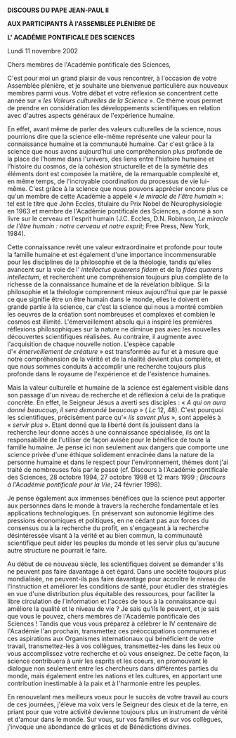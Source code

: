 **DISCOURS DU PAPE JEAN-PAUL II**

**AUX PARTICIPANTS À l'ASSEMBLÉE PLÉNIÈRE DE**

**L' ACADÉMIE PONTIFICALE DES SCIENCES**

Lundi 11 novembre 2002

Chers membres de l'Académie pontificale des Sciences,

C'est pour moi un grand plaisir de vous rencontrer, à l'occasion de votre Assemblée plénière, et je souhaite une bienvenue particulière aux nouveaux membres parmi vous. Votre débat et votre réflexion se concentrent cette année sur « *les Valeurs culturelles de la Science* ». Ce thème vous permet de prendre en considération les développements scientifiques en relation avec d'autres aspects généraux de l'expérience humaine.

En effet, avant même de parler des valeurs culturelles de la science, nous pourrions dire que la science elle-même représente une valeur pour la connaissance humaine et la communauté humaine. Car c'est grâce à la science que nous avons aujourd'hui une compréhension plus profonde de la place de l'homme dans l'univers, des liens entre l'histoire humaine et l'histoire du cosmos, de la cohésion structurelle et de la symétrie des éléments dont est composée la matière, de la remarquable complexité et, en même temps, de l'incroyable coordination du processus de vie lui-même. C'est grâce à la science que nous pouvons apprécier encore plus ce qu'un membre de cette Académie a appelé « *le miracle de l'être humain* »: tel est le titre que John Eccles, titulaire du Prix Nobel de Neurophysiologie en 1963 et membre de l'Académie pontificale des Sciences, a donné à son livre sur le cerveau et l'esprit humain (J.C. Eccles, D.N. Robinson, *Le miracle de l'être humain : notre cerveau et notre esprit*; Free Press, New York, 1984).

Cette connaissance revêt une valeur extraordinaire et profonde pour toute la famille humaine et est également d'une importance incommensurable pour les disciplines de la philosophie et de la théologie, tandis qu'elles avancent sur la voie de l' *intellectus quaerens fidem* et de la *fides quarens intellectum*, et recherchent une compréhension toujours plus complète de la richesse de la connaissance humaine et de la révélation biblique. Si la philosophie et la théologie comprennent mieux aujourd'hui que par le passé ce que signifie être un être humain dans le monde, elles le doivent en grande partie à la science, car c'est la science qui nous a montré combien les oeuvres de la création sont nombreuses et complexes et combien le cosmos est illimité. L'émerveillement absolu qui a inspiré les premières réflexions philosophiques sur la nature ne diminue pas avec les nouvelles découvertes scientifiques réalisées. Au contraire, il augmente avec l'acquisition de chaque nouvelle notion. L'espèce capable d'« *émerveillement de créature* » est transformée au fur et à mesure que notre compréhension de la vérité et de la réalité devient plus complète, et que nous sommes conduits à accomplir une recherche toujours plus profonde dans le royaume de l'expérience et de l'existence humaines.

Mais la valeur culturelle et humaine de la science est également visible dans son passage d'un niveau de recherche et de réflexion à celui de la pratique concrète. En effet, le Seigneur Jésus a averti ses disciples : « *A qui on aura donné beaucoup, il sera demandé beaucoup* » ( *Lc* 12, 48). C'est pourquoi les scientifiques, précisément parce qu'« *ils savent plus* », sont appelés à « *servir plus* ». Etant donné que la liberté dont ils jouissent dans la recherche leur donne accès à une connaissance spécialisée, ils ont la responsabilité de l'utiliser de façon avisée pour le bénéfice de toute la famille humaine. Je pense ici non seulement aux dangers que comporte une science privée d'une éthique solidement enracinée dans la nature de la personne humaine et dans le respect pour l'environnement, thèmes dont j'ai traité de nombreuses fois par le passé (cf. Discours à l'Académie pontificale des Sciences, 28 octobre 1994, 27 octobre 1998 et 12 mars 1999 ; *Discours à l'Académie pontificale pour la Vie*, 24 février 1998).

Je pense également aux immenses bénéfices que la science peut apporter aux personnes dans le monde à travers la recherche fondamentale et les applications technologiques. En préservant son autonomie légitime des pressions économiques et politiques, en ne cédant pas aux forces du consensus ou à la recherche du profit, en s'engageant à la recherche désintéressée visant à la vérité et au bien commun, la communauté scientifique peut aider les peuples du monde et les servir plus qu'aucune autre structure ne pourrait le faire.

Au début de ce nouveau siècle, les scientifiques doivent se demander s'ils ne peuvent pas faire davantage à cet égard. Dans une société toujours plus mondialisée, ne peuvent-ils pas faire davantage pour accroître le niveau de l'instruction et améliorer les conditions de santé, pour étudier des stratégies en vue d'une distribution plus équitable des ressources, pour faciliter la libre circulation de l'information et l'accès de tous à la connaissance qui améliore la qualité et le niveau de vie ? Je sais qu'ils le peuvent, et je sais que vous le pouvez, chers membres de l'Académie pontificale des Sciences ! Tandis que vous vous préparez à célébrer le IV centenaire de l'Académie l'an prochain, transmettez ces préoccupations communes et ces aspirations aux Organismes internationaux qui bénéficient de votre travail, transmettez-les à vos collègues, transmettez-les dans les lieux où vous accomplissez votre recherche et où vous enseignez. De cette façon, la science contribuera à unir les esprits et les coeurs, en promouvant le dialogue non seulement entre les chercheurs dans différentes parties du monde, mais également entre les nations et les cultures, en apportant une contribution inestimable à la paix et à l'harmonie entre les peuples.

En renouvelant mes meilleurs voeux pour le succès de votre travail au cours de ces journées, j'élève ma voix vers le Seigneur des cieux et de la terre, en priant pour que votre activité devienne toujours plus un instrument de vérité et d'amour dans le monde. Sur vous, sur vos familles et sur vos collègues, j'invoque une abondance de grâces et de Bénédictions divines.